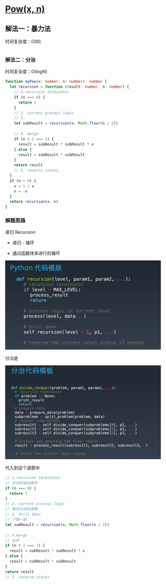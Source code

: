 # [Pow(x, n)](https://leetcode-cn.com/problems/powx-n/description/)

## 解法一：暴力法

时间复杂度：$O(N)$

```typescript

```





### 解法二：分治

时间复杂度：$O(logN)$

```typescript
function myPow(x: number, n: number): number {
  let recursion = function (result: number, n: number) {
    // 1.recursion terminator
    if (n === 0) {
      return 1
    }
    // 2. current process logic
    // 3.
    let subResult = recursion(x, Math.floor(n / 2))

    // 4. merge
    if (n % 2 === 1) {
      result = subResult * subResult * x
    } else {
      result = subResult * subResult
    }
    return result
    // 5. reverse states
  }
  if (n < 0) {
    x = 1 / x
    n = -n
  }
  return recursion(x, n)
}
```

### 解题思路

递归 Recursion

- 递归 - 循环

- 通过函数体来进行的循环

![image-20201209225934039](Readme.assets/image-20201209225934039.png)

分治是

![image-20201209230055083](Readme.assets/image-20201209230055083.png)



代入到这个道题中

```typescript
// 1.recursion terminator
// 分治的退出条件
if (n === 0) {
  return 1
}
// 2. current process logic
// 每次分治的逻辑
// 3. drill down
// 下探一层
let subResult = recursion(x, Math.floor(n / 2))

// 4.merge
// 合并
if (n % 2 === 1) {
  result = subResult * subResult * x
} else {
  result = subResult * subResult
}
return result
// 5. reverse states
```

